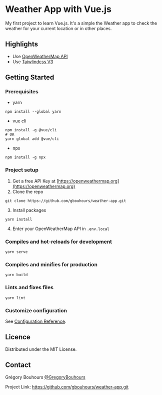 # Weather App with Vue.js
My first project to learn Vue.js. It's a simple the Weather app to check the weather for your current location or in other places.


## Highlights
* Use [OpenWeatherMap API](https://openweathermap.org)
* Use [Taiwlindcss V3](https://tailwindcss.com)

## Getting Started
### Prerequisites
* yarn
```
npm install --global yarn
```
* vue cli
```
npm install -g @vue/cli
# OR
yarn global add @vue/cli
```
* npx
```
npm install -g npx
```


### Project setup
1. Get a free API Key at [https://openweathermap.org](https://openweathermap.org)
2. Clone the repo
```
git clone https://github.com/gbouhours/weather-app.git
```
3. Install packages
```
yarn install
```
4. Enter your OpenWeatherMap API in `.env.local`

### Compiles and hot-reloads for development
```
yarn serve
```

### Compiles and minifies for production
```
yarn build
```

### Lints and fixes files
```
yarn lint
```

### Customize configuration
See [Configuration Reference](https://cli.vuejs.org/config/).

## Licence
Distributed under the MIT License.

## Contact
Grégory Bouhours [@GregoryBouhours](https://twitter.com/GregoryBouhours)

Project Link: https://github.com/gbouhours/weather-app.git